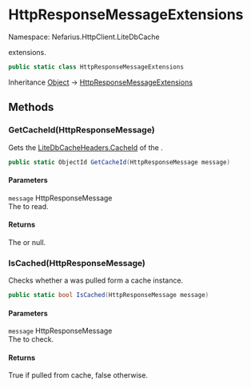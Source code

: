 # HttpResponseMessageExtensions

Namespace: Nefarius.HttpClient.LiteDbCache

extensions.

```csharp
public static class HttpResponseMessageExtensions
```

Inheritance [Object](https://docs.microsoft.com/en-us/dotnet/api/system.object) → [HttpResponseMessageExtensions](./nefarius.httpclient.litedbcache.httpresponsemessageextensions.md)

## Methods

### <a id="methods-getcacheid"/>**GetCacheId(HttpResponseMessage)**

Gets the [LiteDbCacheHeaders.CacheId](./nefarius.httpclient.litedbcache.litedbcacheheaders.md#cacheid) of the .

```csharp
public static ObjectId GetCacheId(HttpResponseMessage message)
```

#### Parameters

`message` HttpResponseMessage<br>
The  to read.

#### Returns

The  or null.

### <a id="methods-iscached"/>**IsCached(HttpResponseMessage)**

Checks whether a  was pulled form a  cache instance.

```csharp
public static bool IsCached(HttpResponseMessage message)
```

#### Parameters

`message` HttpResponseMessage<br>
The  to check.

#### Returns

True if pulled from cache, false otherwise.
